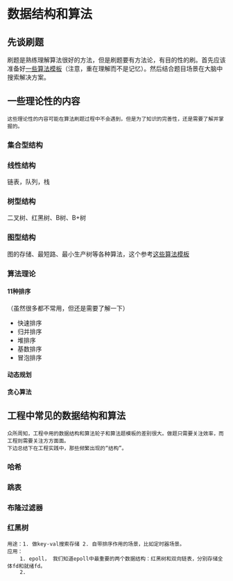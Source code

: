 # 数据结构和算法

## 先谈刷题
刷题是熟练理解算法很好的方法，但是刷题要有方法论，有目的性的刷。首先应该准备好[一些算法模板](https://github.com/key-gamer/data_structure-algorithm-math)（注意，重在理解而不是记忆）。然后结合题目场景在大脑中搜索解决方案。

## 一些理论性的内容
    这些理论性的内容可能在算法刷题过程中不会遇到，但是为了知识的完善性，还是需要了解并掌握的。

### 集合型结构
### 线性结构
链表，队列，栈
### 树型结构
二叉树、红黑树、B树、B+树
### 图型结构
图的存储、最短路、最小生产树等各种算法，这个参考[这些算法模板](https://github.com/key-gamer/data_structure-algorithm-math)
### 算法理论
#### 11种排序
（虽然很多都不常用，但还是需要了解一下）<br>
- 快速排序
- 归并排序
- 堆排序
- 基数排序
- 冒泡排序

#### 动态规划
#### 贪心算法

## 工程中常见的数据结构和算法
    众所周知，工程中用的数据结构和算法轮子和算法题模板的差别很大。做题只需要关注效率，而工程则需要关注方方面面。
    下边总结下在工程实践中，那些频繁出现的“结构”。
### 哈希
### 跳表
### 布隆过滤器
### 红黑树
    用途：1. 做key-val搜索存储 2. 自带排序作用的场景，比如定时器场景。
    应用：
        1. epoll， 我们知道epoll中最重要的两个数据结构：红黑树和双向链表，分别存储全体fd和就绪fd。
        2.

